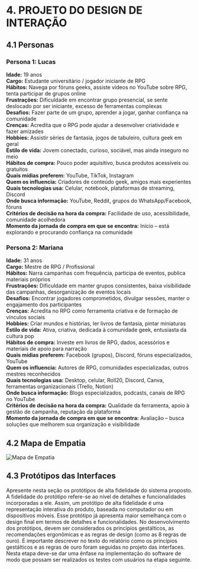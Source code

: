 # 4. PROJETO DO DESIGN DE INTERAÇÃO

## 4.1 Personas

### Persona 1: Lucas
**Idade:** 19 anos  
**Cargo:** Estudante universitário / jogador iniciante de RPG  
**Hábitos:** Navega por fóruns geeks, assiste vídeos no YouTube sobre RPG, tenta participar de grupos online  
**Frustrações:** Dificuldade em encontrar grupo presencial, se sente deslocado por ser iniciante, excesso de ferramentas complexas  
**Desafios:** Fazer parte de um grupo, aprender a jogar, ganhar confiança na comunidade  
**Crenças:** Acredita que o RPG pode ajudar a desenvolver criatividade e fazer amizades  
**Hobbies:** Assistir séries de fantasia, jogos de tabuleiro, cultura geek em geral  
**Estilo de vida:** Jovem conectado, curioso, sociável, mas ainda inseguro no meio  
**Hábitos de compra:** Pouco poder aquisitivo, busca produtos acessíveis ou gratuitos  
**Quais mídias preferem:** YouTube, TikTok, Instagram  
**Quem os influencia:** Criadores de conteúdo geek, amigos mais experientes  
**Quais tecnologias usa:** Celular, notebook, plataformas de streaming, Discord  
**Onde busca informação:** YouTube, Reddit, grupos do WhatsApp/Facebook, fóruns  
**Critérios de decisão na hora da compra:** Facilidade de uso, acessibilidade, comunidade acolhedora  
**Momento da jornada de compra em que se encontra:** Início – está explorando e procurando confiança na comunidade

### Persona 2: Mariana

**Idade:** 31 anos  
**Cargo:** Mestre de RPG / Profissional  
**Hábitos:** Narra campanhas com frequência, participa de eventos, publica materiais próprios  
**Frustrações:** Dificuldade em manter grupos consistentes, baixa visibilidade das campanhas, desorganização de eventos locais  
**Desafios:** Encontrar jogadores comprometidos, divulgar sessões, manter o engajamento dos participantes  
**Crenças:** Acredita no RPG como ferramenta criativa e de formação de vínculos sociais  
**Hobbies:** Criar mundos e histórias, ler livros de fantasia, pintar miniaturas  
**Estilo de vida:** Ativa, criativa, dedicada à comunidade geek, entusiasta da cultura pop  
**Hábitos de compra:** Investe em livros de RPG, dados, acessórios e materiais de apoio para narração  
**Quais mídias preferem:** Facebook (grupos), Discord, fóruns especializados, YouTube  
**Quem os influencia:** Autores de RPG, comunidades especializadas, outros mestres reconhecidos  
**Quais tecnologias usa:** Desktop, celular, Roll20, Discord, Canva, ferramentas organizacionais (Trello, Notion)  
**Onde busca informação:** Blogs especializados, podcasts, canais de RPG no YouTube  
**Critérios de decisão na hora da compra:** Qualidade da ferramenta, apoio à gestão de campanha, reputação da plataforma  
**Momento da jornada de compra em que se encontra:** Avaliação – busca soluções que melhorem sua organização e visibilidade


## 4.2 Mapa de Empatia

![Mapa de Empatia](mapa_empatia.png)


## 4.3 Protótipos das Interfaces
Apresente nesta seção os protótipos de alta fidelidade do sistema proposto. A fidelidade do protótipo refere-se ao nível de detalhes e funcionalidades incorporadas a ele. Assim, um protótipo de alta fidelidade é uma representação interativa do produto, baseada no computador ou em dispositivos móveis. Esse protótipo já apresenta maior semelhança com o design final em termos de detalhes e funcionalidades. No desenvolvimento dos protótipos, devem ser considerados os princípios gestálticos, as recomendações ergonômicas e as regras de design (como as 8 regras de ouro). É importante descrever no texto do relatório como os princípios gestálticos e as regras de ouro foram seguidas no projeto das interfaces. Nesta etapa deve-se dar uma ênfase na implementação do software de modo que possam ser realizados os testes com usuários na etapa seguinte.

